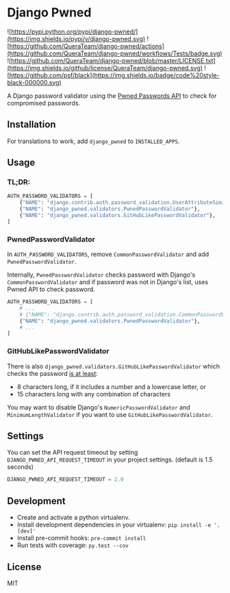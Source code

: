 # Django Pwned

![https://pypi.python.org/pypi/django-pwned/](https://img.shields.io/pypi/v/django-pwned.svg)
![https://github.com/QueraTeam/django-pwned/actions](https://github.com/QueraTeam/django-pwned/workflows/Tests/badge.svg)
![https://github.com/QueraTeam/django-pwned/blob/master/LICENSE.txt](https://img.shields.io/github/license/QueraTeam/django-pwned.svg)
![https://github.com/psf/black](https://img.shields.io/badge/code%20style-black-000000.svg)

A Django password validator using the [Pwned Passwords API] to check for
compromised passwords.

## Installation

For translations to work, add `django_pwned` to `INSTALLED_APPS`.

## Usage

### TL;DR:

```python
AUTH_PASSWORD_VALIDATORS = [
    {"NAME": "django.contrib.auth.password_validation.UserAttributeSimilarityValidator"},
    {"NAME": "django_pwned.validators.PwnedPasswordValidator"},
    {"NAME": "django_pwned.validators.GitHubLikePasswordValidator"},
]
```

### PwnedPasswordValidator

In `AUTH_PASSWORD_VALIDATORS`, remove `CommonPasswordValidator` and add
`PwnedPasswordValidator`.

Internally, `PwnedPasswordValidator` checks password with Django's
`CommonPasswordValidator` and if password was not in Django's list,
uses Pwned API to check password.

```python
AUTH_PASSWORD_VALIDATORS = [
    # ...
    # {"NAME": "django.contrib.auth.password_validation.CommonPasswordValidator"},
    {"NAME": "django_pwned.validators.PwnedPasswordValidator"},
    # ...
]
```

### GitHubLikePasswordValidator

There is also `django_pwned.validators.GitHubLikePasswordValidator` which
checks the password
[is at least](https://docs.github.com/en/authentication/keeping-your-account-and-data-secure/creating-a-strong-password):

- 8 characters long, if it includes a number and a lowercase letter, or
- 15 characters long with any combination of characters

You may want to disable Django's `NumericPasswordValidator`
and `MinimumLengthValidator` if you want to use
`GitHubLikePasswordValidator`.

## Settings

You can set the API request timeout by setting `DJANGO_PWNED_API_REQUEST_TIMEOUT` in
your project settings. (default is 1.5 seconds)

```python
DJANGO_PWNED_API_REQUEST_TIMEOUT = 2.0
```

[pwned passwords api]: https://haveibeenpwned.com/API/v3#PwnedPasswords

## Development

- Create and activate a python virtualenv.
- Install development dependencies in your virtualenv: `pip install -e '.[dev]'`
- Install pre-commit hooks: `pre-commit install`
- Run tests with coverage: `py.test --cov`

## License

MIT
